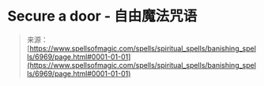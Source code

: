 <!--yml

category: 未分类

date: 2024-06-12 18:41:53

-->

# Secure a door - 自由魔法咒语

> 来源：[https://www.spellsofmagic.com/spells/spiritual_spells/banishing_spells/6969/page.html#0001-01-01](https://www.spellsofmagic.com/spells/spiritual_spells/banishing_spells/6969/page.html#0001-01-01)
